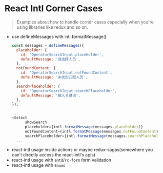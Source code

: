 # React Intl Corner Cases

> Examples about how to handle corner cases especially when you're using libraries like redux and so on.

* use defineMessages with intl.formatMessage()
  ```javascript
  const messages = defineMessages({
    placeholder: {
      id: 'OperatorSearchInput.placeholder',
      defaultMessage: '请选择人员',
    },
    notFoundContent: {
      id: 'OperatorSearchInput.notFoundContent',
      defaultMessage: '未找到匹配人员',
    },
    searchPlaceholder: {
      id: 'OperatorSearchInput.searchPlaceholder',
      defaultMessage: '输入关键词',
    },
  });
  
  ...
  <Select
        showSearch
        placeholder={intl.formatMessage(messages.placeholder)}
        notFoundContent={intl.formatMessage(messages.notFoundContent)}
        searchPlaceholder={intl.formatMessage(messages.searchPlaceholder)}
    ...
  ```
* react-intl usage inside actions or maybe redux-sagas(somewhere you can't directly access the react-intl's apis)
* react-intl usage with `antd`/`rc-form` form validation
* react-intl usage with `Enums`
